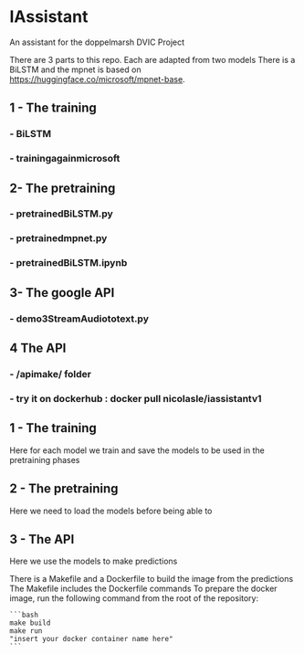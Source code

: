 # IAssistant
An assistant for the doppelmarsh DVIC Project

There are 3 parts to this repo. Each are adapted from two models
There is a BiLSTM and the mpnet is based on https://huggingface.co/microsoft/mpnet-base.

## 1 - The training

### - BiLSTM
### - trainingagainmicrosoft


## 2- The pretraining
###   - pretrainedBiLSTM.py
###   - pretrainedmpnet.py
###   - pretrainedBiLSTM.ipynb

## 3- The google API
###   - demo3StreamAudiototext.py

## 4 The API
###   - /apimake/ folder
###   - try it on dockerhub : docker pull nicolasle/iassistantv1

## 1 - The training 
Here for each model we train and save the models to be used in the pretraining phases
## 2 - The pretraining
Here we need to load the models before being able to 
## 3 - The API
Here we use the models to make predictions 

There is a Makefile and a Dockerfile to build the image from the predictions
The Makefile includes the Dockerfile commands
To prepare the docker image, run the following command from the root of the repository:
    
    ```bash
    make build
    make run
    "insert your docker container name here"
    ```
